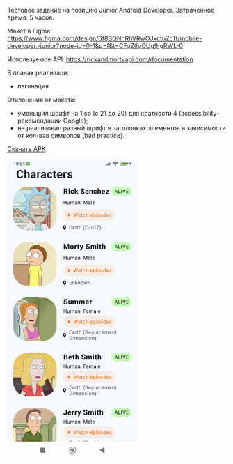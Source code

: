 Тестовое задание на позицию Junior Android Developer.
Затраченное время: 5 часов.

Макет в Figma: https://www.figma.com/design/6f8BQNhRhVRwOJxctuZcTt/mobile-developer.-junior?node-id=0-1&p=f&t=CFgZtloOUg9IgRWL-0

Используемое API: https://rickandmortyapi.com/documentation

В планах реализаци:
- пагинация.

Отклонения от макета:
- уменьшил шрифт на 1 sp (с 21 до 20) для кратности 4 (accessibility-рекомендации Google);
- не реализовал разный шрифт в заголовках элементов в зависимости от кол-вав символов (bad practice).

[Скачать APK](https://drive.google.com/file/d/1xvSTeYvYCOvkcBFX_UzqM-CEYHBZZEEU/view?usp=sharing)

<p align="left">
 <img width="300px" src="https://github.com/chilcotinn/RickAndMortyApp/blob/master/Screenshot_2025_01_24_10_04_46_998_com_chilcotin_rickandmortyapp.jpg" alt="Скриншот приложения"/>
</p>


